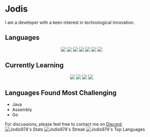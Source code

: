 # Jodis

I am a developer with a keen interest in technological innovation.

## Languages  

<div align="center">
    <img src="https://img.shields.io/badge/Python-3776AB?style=for-the-badge&logo=python&logoColor=white"/>
    <img src="https://img.shields.io/badge/Javascript-F7DF1E?style=for-the-badge&logo=javascript&logoColor=black"/>
    <img src="https://img.shields.io/badge/C-A8B9CC?style=for-the-badge&logo=c&logoColor=black"/>
    <img src="https://img.shields.io/badge/CSharp-239120?style=for-the-badge&logo=c-sharp&logoColor=white"/>
    <img src="https://img.shields.io/badge/HTML-239120?style=for-the-badge&logo=html5&logoColor=white"/>
    <img src="https://img.shields.io/badge/CSS-239120?style=for-the-badge&logo=css3&logoColor=white"/>
    <img src="https://img.shields.io/badge/ActionScript-239120?style=for-the-badge&logo=adobe&logoColor=white"/>
</div>

## Currently Learning

<div align="center">
    <img src="https://img.shields.io/badge/Ruby-CC342D?style=for-the-badge&logo=ruby&logoColor=white"/>
    <img src="https://img.shields.io/badge/C++-00599C?style=for-the-badge&logo=cplusplus&logoColor=white"/>
    <img src="https://img.shields.io/badge/TypeScript-007ACC?style=for-the-badge&logo=typescript&logoColor=white"/>
    <img src="https://img.shields.io/badge/PHP-777BB4?style=for-the-badge&logo=php&logoColor=white"/>
</div>

## Languages Found Most Challenging

- Java
- Assembly
- Go

For discussions, please feel free to contact me on [Discord](https://discord.gg/ZcNrTqvHPN). 
![Jodis974's Stats](https://github-readme-stats.vercel.app/api?username=Jodis974&theme=vue-dark&show_icons=true&hide_border=true&count_private=true)
![Jodis974's Streak](https://github-readme-streak-stats.herokuapp.com/?user=Jodis974&theme=vue-dark&hide_border=true)
![Jodis974's Top Languages](https://github-readme-stats.vercel.app/api/top-langs/?username=Jodis974&theme=vue-dark&show_icons=true&hide_border=true&layout=compact)
